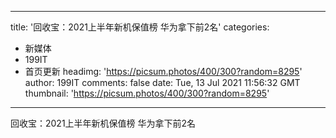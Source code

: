 
---
title: '回收宝：2021上半年新机保值榜 华为拿下前2名'
categories: 
 - 新媒体
 - 199IT
 - 首页更新
headimg: 'https://picsum.photos/400/300?random=8295'
author: 199IT
comments: false
date: Tue, 13 Jul 2021 11:56:32 GMT
thumbnail: 'https://picsum.photos/400/300?random=8295'
---

<div>   
回收宝：2021上半年新机保值榜 华为拿下前2名  
</div>
            